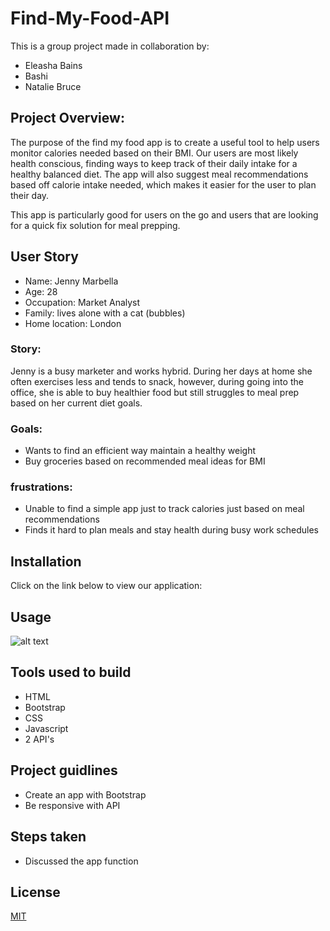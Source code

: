 # Find-My-Food-API

This is a group project made in collaboration by:

- Eleasha Bains
- Bashi
- Natalie Bruce

## Project Overview:

The purpose of the find my food app is to create a useful tool to help users monitor calories needed based on their BMI.
Our users are most likely health conscious, finding ways to keep track of their daily intake for a healthy balanced diet.
The app will also suggest meal recommendations based off calorie intake needed, which makes it easier for the user to plan their day.

This app is particularly good for users on the go and users that are looking for a quick fix solution for meal prepping.


## User Story 

- Name: Jenny Marbella
- Age: 28
- Occupation: Market Analyst 
- Family: lives alone with a cat (bubbles)
- Home location: London 

### Story: 
Jenny is a busy marketer and works hybrid. During her days at home she often exercises less and tends to snack, however, during going into the office, she is able to buy healthier food but still struggles to meal prep based on her current diet goals.

### Goals: 
- Wants to find an efficient way maintain a healthy weight 
- Buy groceries based on recommended meal ideas for BMI 

### frustrations: 
- Unable to find a simple app just to track calories just based on meal recommendations 
- Finds it hard to plan meals and stay health during busy work schedules

## Installation

Click on the link below to view our application:


## Usage

![alt text](assets/images/screenshot.png)


## Tools used to build

- HTML
- Bootstrap
- CSS
- Javascript
- 2 API's


## Project guidlines

- Create an app with Bootstrap
- Be responsive with API

## Steps taken

- Discussed the app function 

## License

[MIT](https://choosealicense.com/licenses/mit/)
